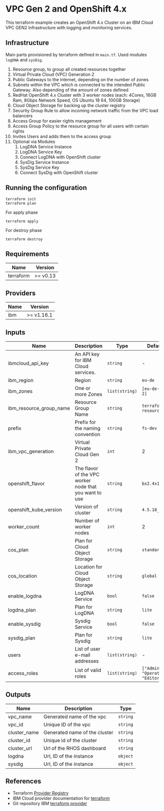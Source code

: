 # VPC Gen 2 and OpenShift 4.x

This terraform example creates an OpenShift 4.x Cluster on an IBM Cloud VPC GEN2 Infrastructure with logging and monitoring services.

## Infrastructure

Main parts provisioned by terraform defined in `main.tf`. Used modules `logDNA` and `sysDig`.

1. Resource group, to group all created resources together
1. Virtual Private Cloud (VPC) Generation 2
1. Public Gateways to the internet, depending on the number of zones
1. Subnets within the VPC which is connected to the intended Public Gateway. Also depending of the amount of zones defined
1. RedHat OpenShift 4.x Cluster with 3 worker nodes (each: 4Cores, 16GB Ram, 8Gbps Network Speed, OS Ubuntu 18 64, 100GB Storage)
1. Cloud Object Storage for backing up the cluster registry
1. Security Group Rule to allow incoming network traffic from the VPC load balancers
1. Access Group for easier rights management
1. Access Group Policy to the resource group for all users with certain rights
1. Invites Users and adds them to the access group
1. Optional via Modules
   1. LogDNA Service Instance
   1. LogDNA Service Key
   1. Connect LogDNA with OpenShift cluster
   1. SysDig Service Instance
   1. SysDig Service Key
   1. Connect SysDig with OpenShift cluster

## Running the configuration

```shell
terraform init
terraform plan
```

For apply phase

```shell
terraform apply
```

For destroy phase

```shell
terraform destroy
```

## Requirements

| Name      | Version  |
| --------- | -------- |
| terraform | >= v0.13 |

## Providers

| Name | Version    |
| ---- | ---------- |
| ibm  | >= v1.16.1 |

## Inputs

| Name                    | Description                                            | Type           | Default Value                             | Required |
| ----------------------- | ------------------------------------------------------ | -------------- | ----------------------------------------- | -------- |
| ibmcloud_api_key        | An API key for IBM Cloud services.                     | `string`       | -                                         | yes      |
| ibm_region              | Region                                                 | `string`       | `eu-de`                                   | yes      |
| ibm_zones               | One or more Zones                                      | `list(string)` | `[eu-de-3, eu-de-2]`                      | yes      |
| ibm_resource_group_name | Resource Group Name                                    | `string`       | `terraform-resource-group`                | yes      |
| prefix                  | Prefix for the naming convention                       | `string`       | `fs-dev`                                  | no       |
| ibm_vpc_generation      | Virtual Private Cloud Gen 2                            | `int`          | 2                                         | yes      |
| openshift_flavor        | The flavor of the VPC worker node that you want to use | `string`       | `bx2.4x16`                                | yes      |
| openshift_kube_version  | Version of cluster                                     | `string`       | `4.5.18_openshift`                        | yes      |
| worker_count            | Number of worker nodes                                 | `int`          | 2                                         | no       |
| cos_plan                | Plan for Cloud Object Storage                          | `string`       | `standard`                                | yes      |
| cos_location            | Location for Cloud Object Storage                      | `string`       | `global`                                  | no       |
| enable_logdna           | LogDNA Service                                         | `bool`         | `false`                                   | no       |
| logdna_plan             | Plan for LogDNA                                        | `string`       | `lite`                                    | no       |
| enable_sysdig           | Sysdig Service                                         | `bool`         | `false`                                   | no       |
| sysdig_plan             | Plan for Sysdig                                        | `string`       | `lite`                                    | no       |
| users                   | List of user e-mail addresses                          | `list(string)` | -                                         | yes      |
| access_roles            | List of valid roles                                    | `list(string)` | `["Administrator", "Operator", "Editor"]` | yes      |

## Outputs

| Name         | Description                   | Type     |
| ------------ | ----------------------------- | -------- |
| vpc_name     | Generated name of the vpc     | `string` |
| vpc_id       | Unique ID of the vpc          | `string` |
| cluster_name | Generated name of the cluster | `string` |
| cluster_id   | Unique id of the cluster      | `string` |
| cluster_url  | Url of the RHOS dashboard     | `string` |
| logdna       | Url, ID of the instance       | `object` |
| sysdig       | Url, ID of the instance       | `object` |

## References

- Terraform [Provider Registry](https://registry.terraform.io/browse/providers)
- IBM Cloud provider documentation for [terraform](https://cloud.ibm.com/docs/terraform?topic=terraform-index-of-terraform-resources-and-data-sources)
- Git repository IBM [terraform provider](https://github.com/IBM-Cloud/terraform-provider-ibm)
